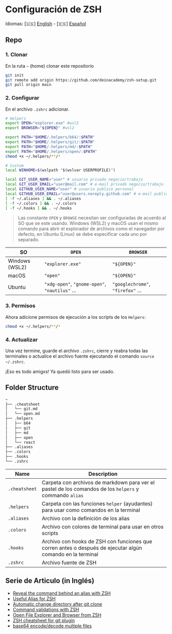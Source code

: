 # Configuración de ZSH

Idiomas: [🇺🇸] [English](README.md) - [🇪🇸] [Español](README.ES.md)

## Repo

### 1. Clonar

En la ruta `~` (home) clonar este repositorio

```bash
git init
git remote add origin https://github.com/deinacademy/zsh-setup.git
git pull origin main
```

### 2. Configurar

En el archivo `.zshrc` adicionar.

```bash
# Helpers
export OPEN="explorer.exe" #wsl2
export BROWSER="${OPEN}" #wsl2

export PATH="$HOME/.helpers/b64/:$PATH"
export PATH="$HOME/.helpers/git/:$PATH"
export PATH="$HOME/.helpers/md/:$PATH"
export PATH="$HOME/.helpers/open/:$PATH"
chmod +x ~/.helpers/**/*

# Custom
local WINHOME=$(wslpath "$(wslvar USERPROFILE)")

local GIT_USER_NAME="user" # usuario privado negocio/trabajo
local GIT_USER_EMAIL="user@mail.com" # e-mail privado negocio/trabajo
local GITHUB_USER_NAME="user" # usuario publico personal 
local GITHUB_USER_EMAIL="user@users.noreply.github.com" # e-mail publico personal 
[ -f ~/.aliases ] && . ~/.aliases
[ -f ~/.colors ] && . ~/.colors
[ -f ~/.hooks ] && . ~/.hooks
```

> Las constante `OPEN` y `BROWSE` necesitan ser configuradas de acuerdo al SO que se este usando. Windows (WSL2) y macOS usan el mismo comando para abrir el explorador de archivos como el navegador por defecto, en Ubuntu (Linux) se debe especificar cada uno por separado.

|SO|`OPEN`|`BROWSER`|
|---|---|---|
|Windows (WSL2)|`"explorer.exe"`|`"${OPEN}"`|
|macOS|`"open"`|`"${OPEN}"`|
|Ubuntu|`"xdg-open"`, `"gnome-open"`, `"nautilus"` ...|`"googlechrome"`, `"firefox"` ...|

### 3. Permisos

Ahora adicione permisos de ejecución a los scripts de los `Helpers`:

```bash
chmod +x ~/.helpers/**/*
```

### 4. Actualizar

Una vez termine, guarde el archivo `.zshrc`, cierre y reabra todas las terminales o actualice el archivo fuente ejecutando el comando `source ~/.zshrc`.

¡Eso es todo amigxs! Ya quedó listo para ser usado.

## Folder Structure

```bash
~
├── .cheatsheet
│   └── git.md
│   └── open.md
├── .helpers
│   ├── b64
│   ├── git
│   ├── md
│   ├── open
│   └── react
├── .aliases
├── .colors
├── .hooks
└── .zshrc
```

|Name|Description|
|---|---|
|`.cheatsheet`| Carpeta con archivos de markdown para ver el pastel de los comandos de los `helpers` y commando `alias`|
|`.helpers`| Carpeta con las funciones `helper` (ayudantes) para usar como comandos en la terminal |
|`.aliases`| Archivo con la definición de los alias |
|`.colors`| Archivo con colores de terminal para usar en otros scripts |
|`.hooks`| Archivo con hooks de ZSH con funciones que corren antes o después de ejecutar algún comando en la terminal |
|`.zshrc`| Archivo fuente de ZSH |

## Serie de Articulo (in Inglés)

- [Reveal the command behind an alias with ZSH](https://dev.to/equiman/reveal-the-command-behind-an-alias-with-zsh-4d96)
- [Useful Alias for ZSH](https://dev.to/equiman/useful-alias-for-zsh-1j8b)
- [Automatic change directory after git clone](https://dev.to/equiman/automatic-change-directory-after-git-clone-8ei)
- [Command validations with ZSH](https://dev.to/equiman/command-validations-with-zsh-2boa)
- [Open File Explorer and Browser from ZSH](https://dev.to/equiman/open-file-explorer-and-browser-mbb)
- [ZSH cheatsheet for git plugin](https://dev.to/equiman/zsh-cheatsheet-for-git-plugin-1f6a)
- [base64 encode/decode multiple files](https://dev.to/equiman/base64-encode-decode-multiple-files-2ol1)
